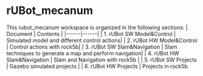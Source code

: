 # rUBot_mecanum
This rubot_mecanum workspace is organized in the following sections:
| Document | Contents   |
|------|------|
|   1. rUBot SW Model&Control  | Simulated model and different control actions|
|   2. rUBot HW Model&Control  | Control actions with rock5b|
|   3. rUBot SW Slam&Navigation  | Slam techniques to generate a map and perform navigation|
| 4. rUBot HW Slam&Navigation | Slam and Navigation with rock5b |
| 5. rUBot SW Projects | Gazebo simulated projects |
| 6. rUBot HW Projects | Projects in rock5b

